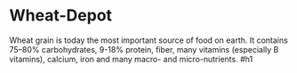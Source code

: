 # Wheat-Depot
Wheat grain is today the most important source of food on earth. It contains 75–80% carbohydrates, 9-18% protein, fiber, many vitamins (especially B vitamins), calcium, iron and many macro- and micro-nutrients.
#h1